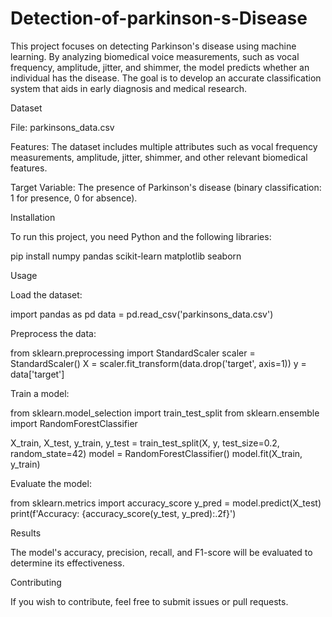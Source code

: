 # Detection-of-parkinson-s-Disease
This project focuses on detecting Parkinson's disease using machine learning. By analyzing biomedical voice measurements, such as vocal frequency, amplitude, jitter, and shimmer, the model predicts whether an individual has the disease. The goal is to develop an accurate classification system that aids in early diagnosis and medical research.

Dataset

File: parkinsons_data.csv

Features: The dataset includes multiple attributes such as vocal frequency measurements, amplitude, jitter, shimmer, and other relevant biomedical features.

Target Variable: The presence of Parkinson's disease (binary classification: 1 for presence, 0 for absence).

Installation

To run this project, you need Python and the following libraries:

pip install numpy pandas scikit-learn matplotlib seaborn

Usage

Load the dataset:

import pandas as pd
data = pd.read_csv('parkinsons_data.csv')

Preprocess the data:

from sklearn.preprocessing import StandardScaler
scaler = StandardScaler()
X = scaler.fit_transform(data.drop('target', axis=1))
y = data['target']

Train a model:

from sklearn.model_selection import train_test_split
from sklearn.ensemble import RandomForestClassifier

X_train, X_test, y_train, y_test = train_test_split(X, y, test_size=0.2, random_state=42)
model = RandomForestClassifier()
model.fit(X_train, y_train)

Evaluate the model:

from sklearn.metrics import accuracy_score
y_pred = model.predict(X_test)
print(f'Accuracy: {accuracy_score(y_test, y_pred):.2f}')

Results

The model's accuracy, precision, recall, and F1-score will be evaluated to determine its effectiveness.

Contributing

If you wish to contribute, feel free to submit issues or pull requests.
